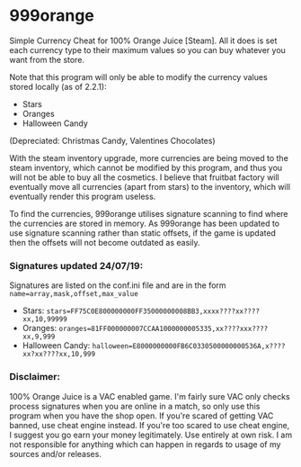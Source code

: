 # 999orange
Simple Currency Cheat for 100% Orange Juice [Steam]. All it does is set each currency type to their maximum values so you can buy whatever you want from the store. 

Note that this program will only be able to modify the currency values stored locally (as of 2.2.1):
- Stars
- Oranges
- Halloween Candy

(Depreciated: Christmas Candy, Valentines Chocolates)

With the steam inventory upgrade, more currencies are being moved to the steam inventory, which cannot be modified by this program, and thus you will not be able to buy all the cosmetics. I believe that fruitbat factory will eventually move all currencies (apart from stars) to the inventory, which will eventually render this program useless.

To find the currencies, 999orange utilises signature scanning to find where the currencies are stored in memory. As 999orange has been updated to use signature scanning rather than static offsets, if the game is updated then the offsets will not become outdated as easily.

### Signatures updated 24/07/19:
Signatures are listed on the conf.ini file and are in the form `name=array,mask,offset,max_value`
- Stars: `stars=FF75C0E800000000FF35000000008BB3,xxxx????xx????xx,10,99999`
- Oranges: `oranges=81FF000000007CCAA1000000005335,xx????xxx????xx,9,999`
- Halloween Candy: `halloween=E8000000000FB6C0330500000000536A,x????xx?xx????xx,10,999`

### Disclaimer:

100% Orange Juice is a VAC enabled game. I'm fairly sure VAC only checks process signatures when you are online in a match, so only use this program when you have the shop open. If you're scared of getting VAC banned, use cheat engine instead. If you're too scared to use cheat engine, I suggest you go earn your money legitimately.  Use entirely at own risk. I am not responsible for anything which can happen in regards to usage of my sources and/or releases.
